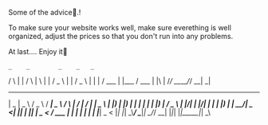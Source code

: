 Some of the advice🤍.!

To make sure your website works well, make sure everething is well organized, adjust the prices so that you don't run into any problems.

At last.... Enjoy it🤍


    _    _        _    _   _ 
   / \  | |      / \  | \ | |
  / _ \ | |     / _ \ |  \| |
 / ___ \| |___ / ___ \| |\  |
/_/   \_\_____/_/   \_\_| \_|
                             
 ____  ____   ___   ____ ____      _    __  __ __  __ _____ ____  
|  _ \|  _ \ / _ \ / ___|  _ \    / \  |  \/  |  \/  | ____|  _ \ 
| |_) | |_) | | | | |  _| |_) |  / _ \ | |\/| | |\/| |  _| | |_) |
|  __/|  _ <| |_| | |_| |  _ <  / ___ \| |  | | |  | | |___|  _ < 
|_|   |_| \_\\___/ \____|_| \_\/_/   \_\_|  |_|_|  |_|_____|_| \_\
